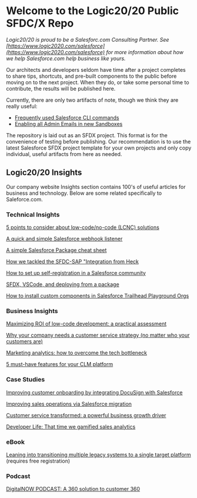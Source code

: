 # Welcome to the Logic20/20 Public SFDC/X Repo
*Logic20/20 is proud to be a Salesforc.com Consulting Partner. See [https://www.logic2020.com/salesforce](https://www.logic2020.com/salesforce) for more information about how we help Salesforce.com help business like yours.*

Our architects and developers seldom have time after a project completes to share tips, shortcuts, and pre-built components to the public before moving on to the next project. When they do, or take some personal time to contribute, the results will be published here. 

Currently, there are only two artifacts of note, though we think they are really useful:

- [Frequently used Salesforce CLI commands](sfdx-cli-common-commands.md)
- [Enabling all Admin Emails in new Sandboxes](README.SandboxAdminEmail.md)

The repository is laid out as an SFDX project. This format is for the convenience of testing before publishing. Our recommendation is to use the latest Salesforce SFDX project template for your own projects and only copy individual, useful artifacts from here as needed.

## Logic20/20 Insights
Our company website Insights section contains 100's of useful articles for business and technology. Below are some related specifically to Saleforce.com.

### Technical Insights

[5 points to consider about low-code/no-code (LCNC) solutions](https://www.logic2020.com/insight/tactical/low-code-no-code-considerations) 

[A quick and simple Salesforce webhook listener](https://www.logic2020.com/insight/tactical/salesforce-webhook-listener) 

[A simple Salesforce Package cheat sheet](https://www.logic2020.com/insight/tactical/salesforce-unlocked-packages) 

[How we tackled the SFDC-SAP "Integration from Heck](https://www.logic2020.com/insight/tactical/how-tackle-sfdc-sap-integration-from-heck) 

[How to set up self-registration in a Salesforce community](https://www.logic2020.com/insight/tactical/how-to-set-up-self-registration-in-a-salesforce-community) 

[SFDX, VSCode, and deploying from a package](https://www.logic2020.com/insight/tactical/sfdx-vscode-and-deploying-from-a-package) 

[How to install custom components in Salesforce Trailhead Playground Orgs](https://www.logic2020.com/insight/tactical/how-to-install-custom-components-salesforce-trailhead-playground-orgs)

### Business Insights
[Maximizing ROI of low-code development: a practical assessment](https://www.logic2020.com/insight/maximize-roi-low-code-development)

[Why your company needs a customer service strategy (no matter who your customers are)](https://www.logic2020.com/insight/why-you-need-customer-service-strategy)

[Marketing analytics: how to overcome the tech bottleneck](https://www.logic2020.com/insight/marketing-analytics-overcoming-tech-bottleneck)

[5 must-have features for your CLM platform](https://www.logic2020.com/insight/clm-platform-5-must-have-features)

### Case Studies

[Improving customer onboarding by integrating DocuSign with Salesforce](https://www.logic2020.com/projects/customer-onboarding-integrating-docusign-salesforce)

[Improving sales operations via Salesforce migration](https://www.logic2020.com/projects/improving-sales-operations-via-salesforce-migration)

[Customer service transformed: a powerful business growth driver](https://www.logic2020.com/insight/customer-service-business-growth-driver)

[Developer Life: That time we gamified sales analytics](https://www.logic2020.com/insight/developer-life-gamification-sales-analytics)

### eBook
[Leaning into transitioning multiple legacy systems to a single target platform](https://www.logic2020.com/transition-legacy-systems-to-single-target-platform-ebook) (requires free registration)

### Podcast
[DigitalNOW PODCAST: A 360 solution to customer 360](https://www.logic2020.com/insight/digitalnow-360-solution-to-customer-360)
